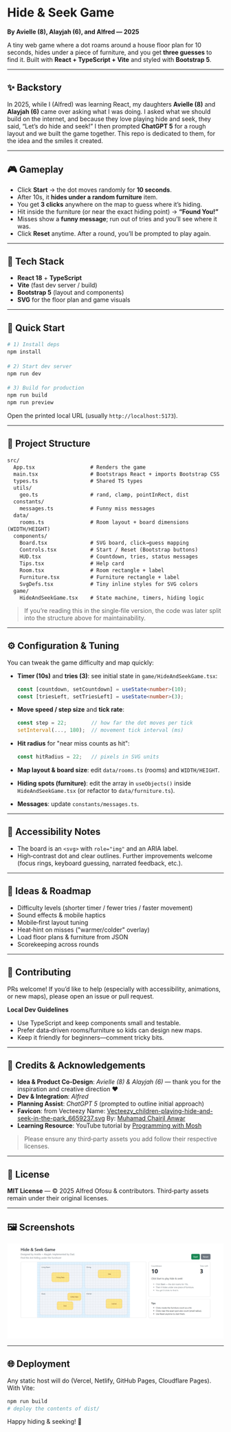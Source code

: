 # Hide & Seek Game

**By Avielle (8), Alayjah (6), and Alfred — 2025**

A tiny web game where a dot roams around a house floor plan for 10 seconds, hides under a piece of furniture, and you get **three guesses** to find it. Built with **React + TypeScript + Vite** and styled with **Bootstrap 5**.

---

## ✨ Backstory

In 2025, while I (Alfred) was learning React, my daughters **Avielle (8)** and **Alayjah (6)** came over asking what I was doing. I asked what we should build on the internet, and because they love playing hide and seek, they said, “Let’s do hide and seek!” I then prompted **ChatGPT 5** for a rough layout and we built the game together. This repo is dedicated to them, for the idea and the smiles it created.

---

## 🎮 Gameplay

* Click **Start** → the dot moves randomly for **10 seconds**.
* After 10s, it **hides under a random furniture** item.
* You get **3 clicks** anywhere on the map to guess where it’s hiding.
* Hit inside the furniture (or near the exact hiding point) → **“Found You!”**
* Misses show a **funny message**; run out of tries and you’ll see where it was.
* Click **Reset** anytime. After a round, you’ll be prompted to play again.

---

## 🧱 Tech Stack

* **React 18** + **TypeScript**
* **Vite** (fast dev server / build)
* **Bootstrap 5** (layout and components)
* **SVG** for the floor plan and game visuals

---

## 🚀 Quick Start

```bash
# 1) Install deps
npm install

# 2) Start dev server
npm run dev

# 3) Build for production
npm run build
npm run preview
```

Open the printed local URL (usually `http://localhost:5173`).

---

## 📁 Project Structure

```
src/
  App.tsx                  # Renders the game
  main.tsx                 # Bootstraps React + imports Bootstrap CSS
  types.ts                 # Shared TS types
  utils/
    geo.ts                 # rand, clamp, pointInRect, dist
  constants/
    messages.ts            # Funny miss messages
  data/
    rooms.ts               # Room layout + board dimensions (WIDTH/HEIGHT)
  components/
    Board.tsx              # SVG board, click→guess mapping
    Controls.tsx           # Start / Reset (Bootstrap buttons)
    HUD.tsx                # Countdown, tries, status messages
    Tips.tsx               # Help card
    Room.tsx               # Room rectangle + label
    Furniture.tsx          # Furniture rectangle + label
    SvgDefs.tsx            # Tiny inline styles for SVG colors
  game/
    HideAndSeekGame.tsx    # State machine, timers, hiding logic
```

> If you’re reading this in the single‑file version, the code was later split into the structure above for maintainability.

---

## ⚙️ Configuration & Tuning

You can tweak the game difficulty and map quickly:

* **Timer (10s)** and **tries (3)**: see initial state in `game/HideAndSeekGame.tsx`:

  ```ts
  const [countdown, setCountdown] = useState<number>(10);
  const [triesLeft, setTriesLeft] = useState<number>(3);
  ```
* **Move speed / step size** and **tick rate**:

  ```ts
  const step = 22;        // how far the dot moves per tick
  setInterval(..., 180);  // movement tick interval (ms)
  ```
* **Hit radius** for "near miss counts as hit":

  ```ts
  const hitRadius = 22;   // pixels in SVG units
  ```
* **Map layout & board size**: edit `data/rooms.ts` (rooms) and `WIDTH/HEIGHT`.
* **Hiding spots (furniture)**: edit the array in `useObjects()` inside `HideAndSeekGame.tsx` (or refactor to `data/furniture.ts`).
* **Messages**: update `constants/messages.ts`.

---

## 🧩 Accessibility Notes

* The board is an `<svg>` with `role="img"` and an ARIA label.
* High‑contrast dot and clear outlines. Further improvements welcome (focus rings, keyboard guessing, narrated feedback, etc.).

---

## 🧪 Ideas & Roadmap

* Difficulty levels (shorter timer / fewer tries / faster movement)
* Sound effects & mobile haptics
* Mobile‑first layout tuning
* Heat‑hint on misses ("warmer/colder" overlay)
* Load floor plans & furniture from JSON
* Scorekeeping across rounds

---

## 🤝 Contributing

PRs welcome! If you’d like to help (especially with accessibility, animations, or new maps), please open an issue or pull request.

**Local Dev Guidelines**

* Use TypeScript and keep components small and testable.
* Prefer data‑driven rooms/furniture so kids can design new maps.
* Keep it friendly for beginners—comment tricky bits.

---

## 🙏 Credits & Acknowledgements

* **Idea & Product Co‑Design**: *Avielle (8) & Alayjah (6)* — thank you for the inspiration and creative direction ❤️
* **Dev & Integration**: *Alfred*
* **Planning Assist**: *ChatGPT 5* (prompted to outline initial approach)
* **Favicon**: from Vecteezy &#x20;
  Name: [Vecteezy\_children-playing-hide-and-seek-in-the-park\_6659237.svg](https://www.vecteezy.com/vector-art/6659237-children-playing-hide-and-seek-in-the-park) &#x20;
  By: [Muhamad Chairil Anwar](https://www.vecteezy.com/members/mimosastudio)
* **Learning Resource**: YouTube tutorial by [Programming with Mosh](https://www.youtube.com/@programmingwithmosh)

> Please ensure any third‑party assets you add follow their respective licenses.

---

## 📜 License

**MIT License** — © 2025 Alfred Ofosu & contributors.
Third‑party assets remain under their original licenses.

---

## 🖼️ Screenshots

![game home page with boxes on the left and description of the game on the right](./src/assets/hide-and-seek-homepage.png)

---

## 🌐 Deployment

Any static host will do (Vercel, Netlify, GitHub Pages, Cloudflare Pages). With Vite:

```bash
npm run build
# deploy the contents of dist/
```

Happy hiding & seeking! 🎯
